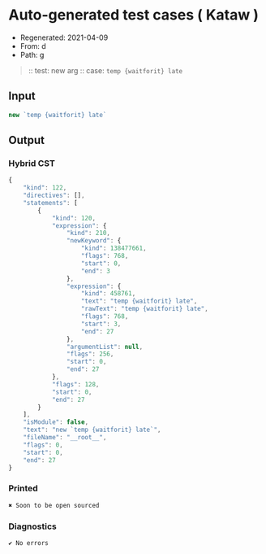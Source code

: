 # Auto-generated test cases ( Kataw )
- Regenerated: 2021-04-09
- From: d
- Path: g
> :: test: new arg
> :: case: `temp {waitforit} late`
## Input

`````js
new `temp {waitforit} late`
`````

## Output

### Hybrid CST

```javascript
{
    "kind": 122,
    "directives": [],
    "statements": [
        {
            "kind": 120,
            "expression": {
                "kind": 210,
                "newKeyword": {
                    "kind": 138477661,
                    "flags": 768,
                    "start": 0,
                    "end": 3
                },
                "expression": {
                    "kind": 458761,
                    "text": "temp {waitforit} late",
                    "rawText": "temp {waitforit} late",
                    "flags": 768,
                    "start": 3,
                    "end": 27
                },
                "argumentList": null,
                "flags": 256,
                "start": 0,
                "end": 27
            },
            "flags": 128,
            "start": 0,
            "end": 27
        }
    ],
    "isModule": false,
    "text": "new `temp {waitforit} late`",
    "fileName": "__root__",
    "flags": 0,
    "start": 0,
    "end": 27
}
```

### Printed

```javascript
✖ Soon to be open sourced
```

### Diagnostics

```javascript
✔ No errors
```

